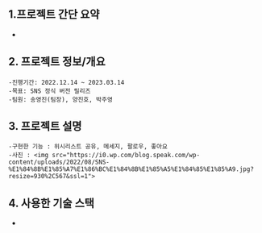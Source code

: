 ## 1.프로젝트 간단 요약
-



## 2. 프로젝트 정보/개요 
    -진행기간: 2022.12.14 ~ 2023.03.14
    -목표: SNS 정식 버전 릴리즈
    -팀원: 송영진(팀장), 양진호, 박주영




## 3. 프로젝트 설명 
    -구현한 기능 : 위시리스트 공유, 메세지, 팔로우, 좋아요
    -사진 : <img src="https://i0.wp.com/blog.speak.com/wp-content/uploads/2022/08/SNS-%E1%84%8B%E1%85%A7%E1%86%BC%E1%84%8B%E1%85%A5%E1%84%85%E1%85%A9.jpg?resize=930%2C567&ssl=1">



## 4. 사용한 기술 스택
-
